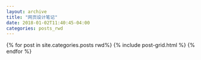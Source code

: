 ```yaml
---
layout: archive
title: "网页设计笔记"
date: 2018-01-02T11:40:45-04:00
categories: posts_rwd
---
```


<div class="tiles">
{% for post in site.categories.posts rwd%}
	{% include post-grid.html %}
{% endfor %}
</div><!-- /.tiles -->
